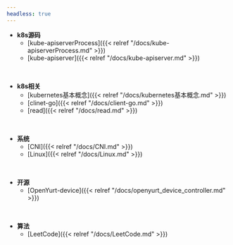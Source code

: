 ```yaml
---
headless: true
---
```


- **k8s源码**
  - [kube-apiserverProcess]({{< relref "/docs/kube-apiserverProcess.md" >}})
  - [kube-apiserver]({{< relref "/docs/kube-apiserver.md" >}})
<br />

- **k8s相关**
  - [kubernetes基本概念]({{< relref "/docs/kubernetes基本概念.md" >}})
  - [clinet-go]({{< relref "/docs/client-go.md" >}})
  - [read]({{< relref "/docs/read.md" >}})
<br />

- **系统**
  - [CNI]({{< relref "/docs/CNI.md" >}})
  - [Linux]({{< relref "/docs/Linux.md" >}})
<br />

- **开源**
  - [OpenYurt-device]({{< relref "/docs/openyurt_device_controller.md" >}})
<br />

- **算法**
  - [LeetCode]({{< relref "/docs/LeetCode.md" >}})
<br />
